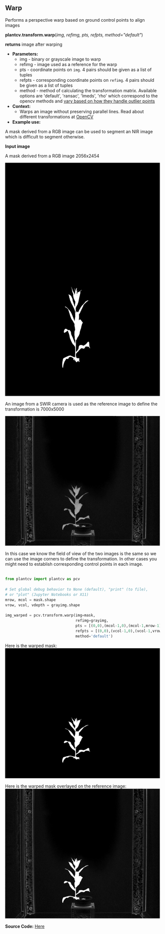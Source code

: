 ## Warp

Performs a perspective warp based on ground control points to align images

**plantcv.transform.warp**(*img, refimg, pts, refpts, method="default"*)

**returns** image after warping

- **Parameters:**
    - img - binary or grayscale image to warp
    - refimg - image used as a reference for the warp
    - pts - coordinate points on `img`. 4 pairs should be given as a list of tuples
    - refpts - corresponding coordinate points on `refimg`. 4 pairs should be given as a list of tuples
    - method - method of calculating the transformation matrix. Available options are 'default', 'ransac', 'lmeds', 'rho' which correspond to the opencv methods and [vary based on how they handle outlier points](https://docs.opencv.org/3.4/d9/d0c/group__calib3d.html#ga4abc2ece9fab9398f2e560d53c8c9780)
- **Context:**
    - Warps an image without preserving parallel lines. Read about different transformations at [OpenCV](https://docs.opencv.org/3.4/da/d6e/tutorial_py_geometric_transformations.html)
- **Example use:**

A mask derived from a RGB image can be used to segment an NIR image which is difficult to segment otherwise.

**Input image**

A mask derived from a RGB image 2056x2454

![mask](img/documentation_images/transform_warp/mask.png)

An image from a SWIR camera is used as the reference image to define the transformation is 7000x5000

![reference image](img/documentation_images/transform_warp/refimg.png)

In this case we know the field of view of the two images is the same so we can use the image corners to define the transformation. In other cases you might need to establish corresponding control points in each image.

```python

from plantcv import plantcv as pcv

# Set global debug behavior to None (default), "print" (to file),
# or "plot" (Jupyter Notebooks or X11)
mrow, mcol = mask.shape
vrow, vcol, vdepth = grayimg.shape

img_warped = pcv.transform.warp(img=mask,
                                refimg=grayimg,
                                pts = [(0,0),(mcol-1,0),(mcol-1,mrow-1),(0,mrow-1)],
                                refpts = [(0,0),(vcol-1,0),(vcol-1,vrow-1),(0,vrow-1)]),
                                method='default')


```
Here is the warped mask:
![refimg with overlay](img/documentation_images/transform_warp/warped.png)

Here is the warped mask overlayed on the reference image:
![refimg with overlay](img/documentation_images/transform_warp/ref_with_warpedoverlay.png)



**Source Code:** [Here](https://github.com/danforthcenter/plantcv/blob/master/plantcv/plantcv/transform/warp.py)
